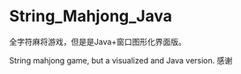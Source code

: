 # String_Mahjong_Java
全字符麻将游戏，但是是Java+窗口图形化界面版。   

String mahjong game, but a visualized and Java version.
感谢
